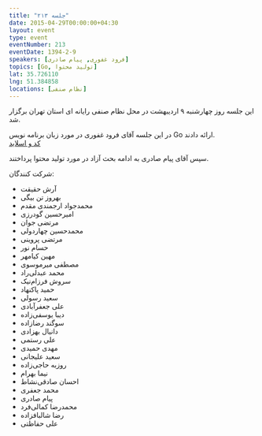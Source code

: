 ```yaml
---
title: "جلسه ۲۱۳"
date: 2015-04-29T00:00:00+04:30
layout: event
type: event
eventNumber: 213
eventDate: 1394-2-9
speakers: [فرود غفوری, پیام صادری]
topics: [Go, تولید محتوا]
lat: 35.726110
lng: 51.384858
locations: [نظام صنفی]
---
```

این جلسه روز چهارشنبه ۹ اردیبهشت در محل نظام صنفی رایانه ای استان تهران برگزار شد.

در این جلسه آقای فرود غفوری در مورد زبان برنامه نویس Go ارائه دادند.  
[کد و اسلاید](https://github.com/fzerorubigd/slides)

سپس آقای پیام صادری به ادامه بحث آزاد در مورد تولید محتوا پرداختند.

شرکت کنندگان: 
* آرش حقیقت
* بهروز تن بیگی
* محمدجواد ارجمندی مقدم
* امیرحسین گودرزی
* مرتضی جوان
* محمدحسین چهاردولی
* مرتضی پروینی
* حسام نور
* مهین کیامهر
* مصطفی میرموسوی
* محمد عبدلی‌راد
* سروش فرزام‌نیک
* حمید پاکنهاد
* سعید رسولی
* علی جعفرآبادی
* دیبا یوسفی‌زاده
* سوگند رضازاده
* دانیال بهزادی
* علی رستمی
* مهدی حمیدی
* سعید علیجانی
* روزبه حاجی‌زاده
* نیما بهرام
* احسان صادقی‌نشاط
* محمد جعفری
* پیام صادری
* محمدرضا کمالی‌فرد
* رضا شالبافزاده
* علی حفاظتی

